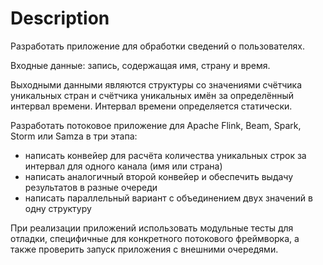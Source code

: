 # Description
Разработать приложение для обработки сведений о пользователях.

Входные данные: запись, содержащая имя, страну и время.

Выходными данными являются структуры со значениями счётчика уникальных стран
и счётчика уникальных имён за определённый интервал времени. Интервал времени
определяется статически.

Разработать потоковое приложение для Apache Flink, Beam, Spark, Storm
или Samza в три этапа:
- написать конвейер для расчёта количества уникальных строк за интервал для
одного канала (имя или страна)
- написать аналогичный второй конвейер и обеспечить выдачу результатов в разные очереди
- написать параллельный вариант с объединением двух значений в одну структуру

При реализации приложений использовать модульные тесты для отладки, специфичные
для конкретного потокового фреймворка, а также проверить запуск приложения
с внешними очередями.
